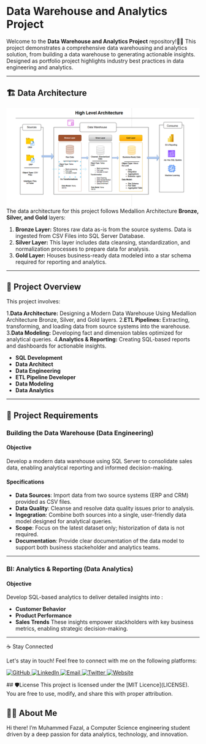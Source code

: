 # Data Warehouse and Analytics Project
Welcome to the **Data Warehouse and Analytics Project** repository!👨‍💼
This project demonstrates a comprehensive data warehousing and analytics solution, from building a data warehouse to generating actionable insights. Designed as portfolio project
highlights industry best practices in data engineering and analytics.

---

## 🏗️ Data Architecture
![ Data Architecture](https://github.com/muhammed-fazal/SQL-Data_Warehouse-Project/blob/main/docs/data-architecture.png)
The data architecture for this project follows Medallion Architecture **Bronze, Silver, and Gold** layers:
1. **Bronze Layer:** Stores raw data as-is from the source systems. Data is ingested from CSV Files into SQL Server Database.
2. **Silver Layer:** This layer includes data cleansing, standardization, and normalization processes to prepare data for analysis.
3. **Gold Layer:** Houses business-ready data modeled into a star schema required for reporting and analytics.

---
## 📖 Project Overview

This project involves:

  1.**Data Architecture:** Designing a Modern Data Warehouse Using Medallion Architecture Bronze, Silver, and Gold layers.
  2.**ETL Pipelines:** Extracting, transforming, and loading data from source systems into the warehouse.
  3.**Data Modeling:** Developing fact and dimension tables optimized for analytical queries.
  4.**Analytics & Reporting:** Creating SQL-based reports and dashboards for actionable insights.

- **SQL Development**
- **Data Architect**
- **Data Engineering**
- **ETL Pipeline Developer**
- **Data Modeling**
- **Data Analytics**

---
## 🚀 Project Requirements
### Building the Data Warehouse (Data Engineering)
#### Objective
Develop a modern data warehouse using SQL Server to consolidate sales data, enabling analytical reporting and informed decision-making.

#### Specifications
- **Data Sources**: Import data from two source systems (ERP and CRM) provided as CSV files.
- **Data Quality**: Cleanse and resolve data quality issues prior to analysis.
- **Ingegration**: Combine both sources into a single, user-friendly data model designed for analytical queries.
- **Scope**: Focus on the latest dataset only; historization of data is not required.
- **Documentation**: Provide clear documentation of the data model to support both business stackeholder and analytics teams.

---
### BI: Analytics & Reporting (Data Analytics)
#### Objective
Develop SQL-based analytics to deliver detailed insights into :
- **Customer Behavior**
- **Product Performance**
- **Sales Trends**
  These insights empower stackholders with key business metrics, enabling strategic decision-making.

---
☕ Stay Connected

Let's stay in touch! Feel free to connect with me on the following platforms:

<p align="left"> <a href="https://github.com/muhammed-fazal" target="_blank"> <img src="https://img.shields.io/badge/GitHub-181717?style=for-the-badge&logo=github&logoColor=white" alt="GitHub"/> </a> <a href="http://www.linkedin.com/in/muhammed-fazal-" target="_blank"> <img src="https://img.shields.io/badge/LinkedIn-0A66C2?style=for-the-badge&logo=linkedin&logoColor=white" alt="LinkedIn"/> </a> <a href="mailto:fasalcheru@gmail.com"> <img src="https://img.shields.io/badge/Email-D14836?style=for-the-badge&logo=gmail&logoColor=white" alt="Email"/> </a> <a href="https://x.com/MHD_Fazal_" target="_blank"> <img src="https://img.shields.io/badge/Twitter-1DA1F2?style=for-the-badge&logo=x&logoColor=white" alt="Twitter"/> </a> <a href="https://muhammed-fazal.github.io/" target="_blank"> <img src="http://datascienceportfol.io/muhammedfazal" alt="Website"/> </a> </p>
## 🛡️License
This project is licensed under the [MIT Licence](LICENSE). You are free to use, modify, and share this with proper attribution.

## 🧑‍🎓 About Me
Hi there! I’m Muhammed Fazal, a Computer Science engineering student driven by a deep passion for data analytics, technology, and innovation.

